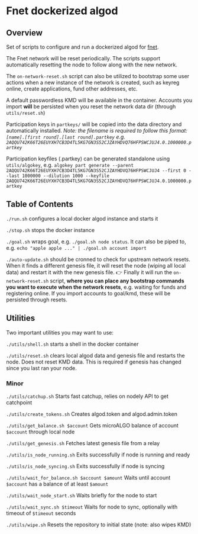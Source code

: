 # Fnet dockerized algod

## Overview

Set of scripts to configure and run a dockerized algod for [fnet](https://fnet.algorand.green/).

The Fnet network will be reset periodically. The scripts support automatically resetting the node to follow along with the new network.

The `on-network-reset.sh` script can also be utilized to bootstrap some user actions when a new instance of the network is created, such as keyreg online, create applications, fund other addresses, etc.

A default passwordless KMD will be available in the container. Accounts you import **will** be persisted when you reset the network data dir (through `utils/reset.sh`)

Participation keys in `partkeys/` will be copied into the data directory and automatically installed. _Note: the filename is required to follow this format: `[name].[first round].[last round].partkey` e.g. `2AQQU742K66T26EUYXH7CB3D4TL5KG7GN3S52CJZAYHDVQ76HFPSWCJUJ4.0.1000000.partkey`_

Participation keyfiles (.partkey) can be generated standalone using `utils/algokey`, e.g. `algokey part generate --parent 2AQQU742K66T26EUYXH7CB3D4TL5KG7GN3S52CJZAYHDVQ76HFPSWCJUJ4 --first 0 --last 1000000 --dilution 1000 --keyfile 2AQQU742K66T26EUYXH7CB3D4TL5KG7GN3S52CJZAYHDVQ76HFPSWCJUJ4.0.1000000.partkey`

## Table of Contents

`./run.sh` configures a local docker algod instance and starts it

`./stop.sh` stops the docker instance

`./goal.sh` wraps goal, e.g. `./goal.sh node status`. It can also be piped to, e.g. `echo "apple apple ..." | ./goal.sh account import`

`./auto-update.sh` should be cronned to check for upstream network resets. When it finds a different genesis file, it will reset the node (wiping all local data) and restart it with the new genesis file. 👉 Finally it will run the `on-network-reset.sh` script, **where you can place any bootstrap commands you want to execute when the network resets**, e.g. waiting for funds and registering online. If you import accounts to goal/kmd, these will be persisted through resets.

## Utilities

Two important utilities you may want to use:

`./utils/shell.sh` starts a shell in the docker container

`./utils/reset.sh` clears local algod data and genesis file and restarts the node. Does not reset KMD data. This is required if genesis has changed since you last ran your node.

### Minor

`./utils/catchup.sh` Starts fast catchup, relies on nodely API to get catchpoint

`./utils/create_tokens.sh` Creates algod.token and algod.admin.token

`./utils/get_balance.sh $account` Gets microALGO balance of account `$account` through local node

`./utils/get_genesis.sh` Fetches latest genesis file from a relay

`./utils/is_node_running.sh` Exits successfully if node is running and ready

`./utils/is_node_syncing.sh` Exits successfully if node is syncing

`./utils/wait_for_balance.sh $account $amount` Waits until account `$account` has a balance of at least `$amount`

`./utils/wait_node_start.sh` Waits briefly for the node to start

`./utils/wait_sync.sh $timeout` Waits for node to sync, optionally with timeout of `$timeout` seconds

`./utils/wipe.sh` Resets the repository to initial state (note: also wipes KMD)

